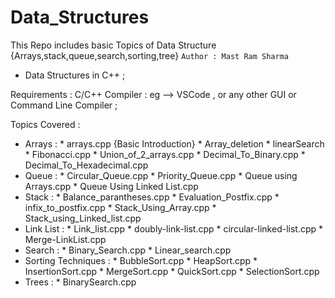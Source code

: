 # Data_Structures
This Repo includes basic Topics of Data Structure {Arrays,stack,queue,search,sorting,tree}
``Author : Mast Ram Sharma``

* Data Structures in C++ ;

Requirements :
 C/C++ Compiler : eg --> VSCode , or any other GUI or Command Line Compiler ;
 
Topics Covered :
  * Arrays :
        * arrays.cpp {Basic Introduction}
        * Array_deletion
        * linearSearch
        * Fibonacci.cpp
        * Union_of_2_arrays.cpp
        * Decimal_To_Binary.cpp
        * Decimal_To_Hexadecimal.cpp
  * Queue :
        * Circular_Queue.cpp
        * Priority_Queue.cpp
        * Queue using Arrays.cpp
        * Queue Using Linked List.cpp
  * Stack :
        * Balance_parantheses.cpp
        * Evaluation_Postfix.cpp
        * infix_to_postfix.cpp
        * Stack_Using_Array.cpp
        * Stack_using_Linked_list.cpp
  * Link List :
        * Link_list.cpp
        * doubly-link-list.cpp
        * circular-linked-list.cpp
        * Merge-LinkList.cpp
  * Search :
        * Binary_Search.cpp
        * Linear_search.cpp
  * Sorting Techniques :
        * BubbleSort.cpp
        * HeapSort.cpp
        * InsertionSort.cpp
        * MergeSort.cpp
        * QuickSort.cpp
        * SelectionSort.cpp
  * Trees :
        * BinarySearch.cpp
